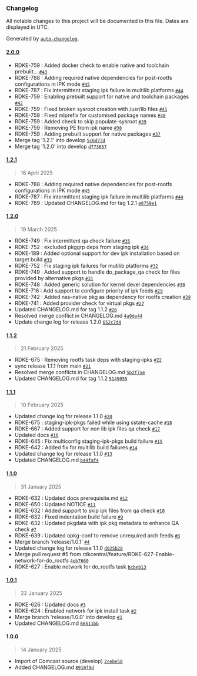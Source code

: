 ### Changelog

All notable changes to this project will be documented in this file. Dates are displayed in UTC.

Generated by [`auto-changelog`](https://github.com/CookPete/auto-changelog).

#### [2.0.0](https://github.com/rdkcentral/meta-stack-layering-support/compare/1.2.1...2.0.0)

- RDKE-759 : Added docker check to enable native and toolchain prebuilt… [`#43`](https://github.com/rdkcentral/meta-stack-layering-support/pull/43)
- RDKE-788 : Adding required native dependencies for post-rootfs configurations in IPK mode [`#45`](https://github.com/rdkcentral/meta-stack-layering-support/pull/45)
- RDKE-787 : Fix intermittent staging ipk failure in multilib platforms [`#44`](https://github.com/rdkcentral/meta-stack-layering-support/pull/44)
- RDKE-759 : Enabling prebuilt support for native and toolchain packages [`#42`](https://github.com/rdkcentral/meta-stack-layering-support/pull/42)
- RDKE-759 : Fixed broken sysroot creation with /usr/lib files [`#41`](https://github.com/rdkcentral/meta-stack-layering-support/pull/41)
- RDKE-759 : Fixed mlprefix for customised package names [`#40`](https://github.com/rdkcentral/meta-stack-layering-support/pull/40)
- RDKE-759 : Added check to skip populate-sysroot [`#39`](https://github.com/rdkcentral/meta-stack-layering-support/pull/39)
- RDKE-759 : Removing PE from ipk name [`#38`](https://github.com/rdkcentral/meta-stack-layering-support/pull/38)
- RDKE-759 : Adding prebuilt support for native packages [`#37`](https://github.com/rdkcentral/meta-stack-layering-support/pull/37)
- Merge tag '1.2.1' into develop [`5c6d734`](https://github.com/rdkcentral/meta-stack-layering-support/commit/5c6d7349095716f78e7569e186770ff7a13234e6)
- Merge tag '1.2.0' into develop [`d773657`](https://github.com/rdkcentral/meta-stack-layering-support/commit/d7736579194cbb6dedcce2fb71ac63a6a73717f7)

#### [1.2.1](https://github.com/rdkcentral/meta-stack-layering-support/compare/1.2.0...1.2.1)

> 16 April 2025

- RDKE-788 : Adding required native dependencies for post-rootfs configurations in IPK mode [`#45`](https://github.com/rdkcentral/meta-stack-layering-support/pull/45)
- RDKE-787 : Fix intermittent staging ipk failure in multilib platforms [`#44`](https://github.com/rdkcentral/meta-stack-layering-support/pull/44)
- RDKE-789 : Updated CHANGELOG.md for tag 1.2.1 [`e0759e1`](https://github.com/rdkcentral/meta-stack-layering-support/commit/e0759e13ef9229e9c1b51989bebd22cd639f7637)

#### [1.2.0](https://github.com/rdkcentral/meta-stack-layering-support/compare/1.1.2...1.2.0)

> 19 March 2025

- RDKE-749 : Fix intermittent qa check failure [`#35`](https://github.com/rdkcentral/meta-stack-layering-support/pull/35)
- RDKE-752 : excluded pkggrp deps from staging ipk [`#34`](https://github.com/rdkcentral/meta-stack-layering-support/pull/34)
- RDKE-189 : Added optional support for dev ipk installation based on target build [`#33`](https://github.com/rdkcentral/meta-stack-layering-support/pull/33)
- RDKE-752 : Fix staging ipk failures for mutilib platforms [`#32`](https://github.com/rdkcentral/meta-stack-layering-support/pull/32)
- RDKE-749 : Added support to handle do_package_qa check for files provided by alternative pkgs [`#31`](https://github.com/rdkcentral/meta-stack-layering-support/pull/31)
- RDKE-748 : Added generic solution for kernel devel dependencies [`#30`](https://github.com/rdkcentral/meta-stack-layering-support/pull/30)
- RDKE-716 :  Add support to configure priority of ipk feeds [`#29`](https://github.com/rdkcentral/meta-stack-layering-support/pull/29)
- RDKE-742 : Added nss-native pkg as dependency for rootfs creation [`#28`](https://github.com/rdkcentral/meta-stack-layering-support/pull/28)
- RDKE-741 : Added provider check for virtual pkgs [`#27`](https://github.com/rdkcentral/meta-stack-layering-support/pull/27)
- Updated CHANGELOG.md for tag 1.1.2 [`#26`](https://github.com/rdkcentral/meta-stack-layering-support/pull/26)
- Resolved merge conflict in CHANGELOG.md [`4a9de44`](https://github.com/rdkcentral/meta-stack-layering-support/commit/4a9de4400ab618bac90766f741bbee43a85b85b2)
- Update change log for release 1.2.0 [`652c7d4`](https://github.com/rdkcentral/meta-stack-layering-support/commit/652c7d4f6826ff6f71c86884b031c207a766e025)

#### [1.1.2](https://github.com/rdkcentral/meta-stack-layering-support/compare/1.1.1...1.1.2)

> 21 February 2025

- RDKE-675 : Removing rootfs task deps with staging-ipks [`#22`](https://github.com/rdkcentral/meta-stack-layering-support/pull/22)
- sync release 1.1.1 from main [`#21`](https://github.com/rdkcentral/meta-stack-layering-support/pull/21)
- Resolved merge conflicts in CHANGELOG.md [`5b2f7ae`](https://github.com/rdkcentral/meta-stack-layering-support/commit/5b2f7aee2f45bbcf4aba2d1e6ecd98809f480d5f)
- Updated CHANGELOG.md for tag 1.1.2 [`5149055`](https://github.com/rdkcentral/meta-stack-layering-support/commit/51490555c54a4f554239189f8cb6e89fd3582b4a)

#### [1.1.1](https://github.com/rdkcentral/meta-stack-layering-support/compare/1.1.0...1.1.1)

> 10 February 2025

- Updated change log for release 1.1.0 [`#20`](https://github.com/rdkcentral/meta-stack-layering-support/pull/20)
- RDKE-675 : staging-ipk-pkgs failed while using sstate-cache [`#18`](https://github.com/rdkcentral/meta-stack-layering-support/pull/18)
- RDKE-667 : Added support for non lib ipk files qa check  [`#17`](https://github.com/rdkcentral/meta-stack-layering-support/pull/17)
- Updated docs [`#16`](https://github.com/rdkcentral/meta-stack-layering-support/pull/16)
- RDKE-645 : Fix multiconfig staging-ipk-pkgs build failure [`#15`](https://github.com/rdkcentral/meta-stack-layering-support/pull/15)
- RDKE-642 : Added fix for multilib build failures [`#14`](https://github.com/rdkcentral/meta-stack-layering-support/pull/14)
- Updated change log for release 1.1.0 [`#13`](https://github.com/rdkcentral/meta-stack-layering-support/pull/13)
- Updated CHANGELOG.md [`b44faf4`](https://github.com/rdkcentral/meta-stack-layering-support/commit/b44faf4aebf971b92786d59266807320c76c5dba)

#### [1.1.0](https://github.com/rdkcentral/meta-stack-layering-support/compare/1.0.1...1.1.0)

> 31 January 2025

- RDKE-632 : Updated docs prerequisite.md [`#12`](https://github.com/rdkcentral/meta-stack-layering-support/pull/12)
- RDKE-650 : Updated NOTICE [`#11`](https://github.com/rdkcentral/meta-stack-layering-support/pull/11)
- RDKE-632 : Added support to skip ipk files from qa check [`#10`](https://github.com/rdkcentral/meta-stack-layering-support/pull/10)
- RDKE-632 : Fixed indentation build failure [`#9`](https://github.com/rdkcentral/meta-stack-layering-support/pull/9)
- RDKE-632 : Updated pkgdata with ipk pkg metadata to enhance QA check [`#7`](https://github.com/rdkcentral/meta-stack-layering-support/pull/7)
- RDKE-639 : Updated opkg-conf to remove unrequired arch feeds [`#8`](https://github.com/rdkcentral/meta-stack-layering-support/pull/8)
- Merge branch 'release/1.0.1' [`#4`](https://github.com/rdkcentral/meta-stack-layering-support/pull/4)
- Updated change log for release 1.1.0 [`d025b28`](https://github.com/rdkcentral/meta-stack-layering-support/commit/d025b288022ede54676359d1ecedeabda3bf69ef)
- Merge pull request #5 from rdkcentral/feature/RDKE-627-Enable-network-for-do_rootfs [`4eb7660`](https://github.com/rdkcentral/meta-stack-layering-support/commit/4eb76608b38dadf1707263e271bfa6a381504362)
- RDKE-627 : Enable network for do_rootfs task [`bcbeb13`](https://github.com/rdkcentral/meta-stack-layering-support/commit/bcbeb139b71ffe08dc62394bb3af06a5648b6577)

#### [1.0.1](https://github.com/rdkcentral/meta-stack-layering-support/compare/1.0.0...1.0.1)

> 22 January 2025

- RDKE-626 :  Updated docs [`#3`](https://github.com/rdkcentral/meta-stack-layering-support/pull/3)
- RDKE-624 : Enabled network for ipk install task [`#2`](https://github.com/rdkcentral/meta-stack-layering-support/pull/2)
- Merge branch 'release/1.0.0' into develop [`#1`](https://github.com/rdkcentral/meta-stack-layering-support/pull/1)
- Updated CHANGELOG.md [`66511bb`](https://github.com/rdkcentral/meta-stack-layering-support/commit/66511bb87775c1d1d4a2d8dd6957eec130ea8575)

#### 1.0.0

> 14 January 2025

- Import of Comcast source (develop) [`2cebe50`](https://github.com/rdkcentral/meta-stack-layering-support/commit/2cebe50cfe486dded786dd60595edd16bdb17b52)
- Added CHANGELOG.md [`8910f9d`](https://github.com/rdkcentral/meta-stack-layering-support/commit/8910f9d435b6783482bec1dfc33802c3e1a65993)
